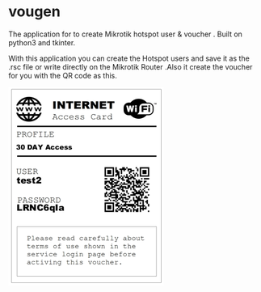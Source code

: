 # vougen
The application for to create Mikrotik hotspot user &amp; voucher . Built on python3 and tkinter. 

With this application you can create the Hotspot users and save it as the .rsc file or write 
directly on the Mikrotik Router .Also it create the voucher for you with the QR code as this.

![samplevoucher](samplevoucher.png)
